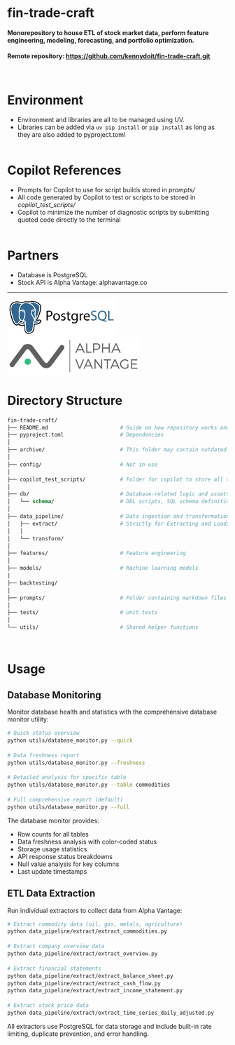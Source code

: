 # fin-trade-craft
#### Monorepository to house ETL of stock market data, perform feature engineering, modeling, forecasting, and portfolio optimization.

#### Remote repository: https://github.com/kennydoit/fin-trade-craft.git
<br>

# Environment
- Environment and libraries are all to be managed using UV. 
- Libraries can be added via ```uv pip install``` or ```pip install``` as long as they are also added to pyproject.toml
<br><br>

# Copilot References
- Prompts for Copilot to use for script builds stored in *prompts/*
- All code generated by Copilot to test or scripts to be stored in *copilot_test_scripts/*
- Copilot to minimize the number of diagnostic scripts by submitting quoted code directly to the terminal
<br><br>
  
# Partners
- Database is PostgreSQL 
- Stock API is Alpha Vantage: alphavantage.co
---
<div style="background:white; display:inline-block; padding:5px;">
  <img src="assets\images\pgsql.png" alt="Logo" height="75">
</div>
<div style="background:white; display:inline-block; padding:5px;">
  <img src="assets\images\av2.png" alt="Logo" height="75">
</div>

<br>

# Directory Structure

```graphql
fin-trade-craft/
├── README.md                       # Guide on how repository works and how Copilot works with codebase
├── pyproject.toml                  # Dependencies 
│
├── archive/                        # This folder may contain outdated instances of scripts and program files. 
│
├── config/                         # Not in use
│
├── copilot_test_scripts/           # Folder for copilot to store all testing scripts
│
├── db/                             # Database-related logic and assets
│   └── schema/                     # DDL scripts, SQL schema definitions
│
├── data_pipeline/                  # Data ingestion and transformation
│   ├── extract/                    # Strictly for Extracting and Loading raw data from AV API
│   │
│   └── transform/
│   
├── features/                       # Feature engineering
│
├── models/                         # Machine learning models
|
├── backtesting/
│ 
├── prompts/                        # Folder containing markdown files with instructions for Copilot
│
├── tests/                          # Unit tests
│  
└── utils/                          # Shared helper functions
```
<br>


# Usage

## Database Monitoring

Monitor database health and statistics with the comprehensive database monitor utility:

```bash
# Quick status overview
python utils/database_monitor.py --quick

# Data freshness report  
python utils/database_monitor.py --freshness

# Detailed analysis for specific table
python utils/database_monitor.py --table commodities

# Full comprehensive report (default)
python utils/database_monitor.py --full
```

The database monitor provides:
- Row counts for all tables
- Data freshness analysis with color-coded status
- Storage usage statistics
- API response status breakdowns
- Null value analysis for key columns
- Last update timestamps

## ETL Data Extraction

Run individual extractors to collect data from Alpha Vantage:

```bash
# Extract commodity data (oil, gas, metals, agriculture)
python data_pipeline/extract/extract_commodities.py

# Extract company overview data
python data_pipeline/extract/extract_overview.py

# Extract financial statements
python data_pipeline/extract/extract_balance_sheet.py
python data_pipeline/extract/extract_cash_flow.py
python data_pipeline/extract/extract_income_statement.py

# Extract stock price data
python data_pipeline/extract/extract_time_series_daily_adjusted.py
```

All extractors use PostgreSQL for data storage and include built-in rate limiting, duplicate prevention, and error handling.


